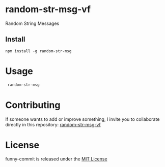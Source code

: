 # random-str-msg-vf
Random String Messages


## Install

```npm
npm install -g random-str-msg
```

# Usage

```bash
 random-str-msg
```

# Contributing

If someone wants to add or improve something, I invite you to collaborate directly in this repository: [random-str-msg-vf](https://github.com/vickifraga/random-str-msg-vf)

# License

funny-commit is released under the [MIT License](https://opensource.org/licenses/MIT)
